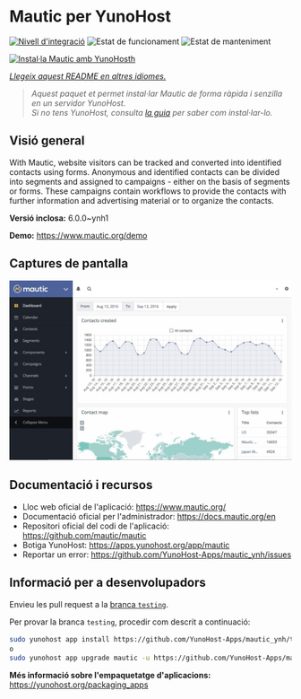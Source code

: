<!--
N.B.: Aquest README ha estat generat automàticament per <https://github.com/YunoHost/apps/tree/master/tools/readme_generator>
NO s'ha de modificar manualment.
-->

# Mautic per YunoHost

[![Nivell d'integració](https://apps.yunohost.org/badge/integration/mautic)](https://ci-apps.yunohost.org/ci/apps/mautic/)
![Estat de funcionament](https://apps.yunohost.org/badge/state/mautic)
![Estat de manteniment](https://apps.yunohost.org/badge/maintained/mautic)

[![Instal·la Mautic amb YunoHosth](https://install-app.yunohost.org/install-with-yunohost.svg)](https://install-app.yunohost.org/?app=mautic)

*[Llegeix aquest README en altres idiomes.](./ALL_README.md)*

> *Aquest paquet et permet instal·lar Mautic de forma ràpida i senzilla en un servidor YunoHost.*  
> *Si no tens YunoHost, consulta [la guia](https://yunohost.org/install) per saber com instal·lar-lo.*

## Visió general

With Mautic, website visitors can be tracked and converted into identified contacts using forms. Anonymous and identified contacts can be divided into segments and assigned to campaigns - either on the basis of segments or forms. These campaigns contain workflows to provide the contacts with further information and advertising material or to organize the contacts.


**Versió inclosa:** 6.0.0~ynh1

**Demo:** <https://www.mautic.org/demo>

## Captures de pantalla

![Captures de pantalla de Mautic](./doc/screenshots/mautic-Screenshots.jpg)

## Documentació i recursos

- Lloc web oficial de l'aplicació: <https://www.mautic.org/>
- Documentació oficial per l'administrador: <https://docs.mautic.org/en>
- Repositori oficial del codi de l'aplicació: <https://github.com/mautic/mautic>
- Botiga YunoHost: <https://apps.yunohost.org/app/mautic>
- Reportar un error: <https://github.com/YunoHost-Apps/mautic_ynh/issues>

## Informació per a desenvolupadors

Envieu les pull request a la [branca `testing`](https://github.com/YunoHost-Apps/mautic_ynh/tree/testing).

Per provar la branca `testing`, procedir com descrit a continuació:

```bash
sudo yunohost app install https://github.com/YunoHost-Apps/mautic_ynh/tree/testing --debug
o
sudo yunohost app upgrade mautic -u https://github.com/YunoHost-Apps/mautic_ynh/tree/testing --debug
```

**Més informació sobre l'empaquetatge d'aplicacions:** <https://yunohost.org/packaging_apps>
